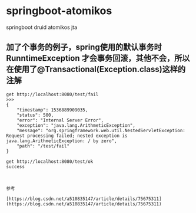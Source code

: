 # springboot-atomikos
springboot druid atomikos jta
## 加了个事务的例子，spring使用的默认事务时RunntimeException 才会事务回滚，其他不会，所以在使用了@Transactional(Exception.class)这样的注解


```
get http://localhost:8080/test/fail
>>>
{
    "timestamp": 1536889909035,
    "status": 500,
    "error": "Internal Server Error",
    "exception": "java.lang.ArithmeticException",
    "message": "org.springframework.web.util.NestedServletException: Request processing failed; nested exception is java.lang.ArithmeticException: / by zero",
    "path": "/test/fail"
}

get http://localhost:8080/test/ok
success



参考

[https://blog.csdn.net/a510835147/article/details/75675311](https://blog.csdn.net/a510835147/article/details/75675311)